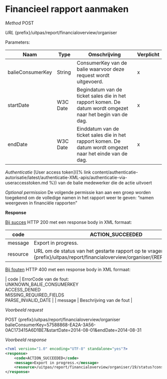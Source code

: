 ---
---

# Financieel rapport aanmaken

_Method_
POST

_URL_
{prefix}/uitpas/report/financialoverview/organiser

Parameters:

| **Naam** | **Type** | **Omschrijving** | **Verplicht** |
| --- | --- | --- | --- |
| balieConsumerKey | String | ConsumerKey van de balie waarvoor deze request wordt uitgevoerd. | x |
| startDate | W3C Date | Begindatum van de ticket sales die in het rapport komen. De datum wordt omgezet naar het begin van de dag. | x |
| endDate | W3C Date | Einddatum van de ticket sales die in het rapport komen. De datum wordt omgezet naar het einde van de dag. | x |

_Authenticatie_
[User access token]({% link content/authenticatie-autorisatie/latest/authenticatie-XML-apis/authenticatie-via-useraccesstoken.md %}) van de balie medewerker die de actie uitvoert

_Optional permission_
De volgende permissie kan aan een groep worden toegekend om de volledige namen in het rapport weer te geven: “namen weergeven in financiële rapporten”

**Response**

<u>Bij succes</u>
HTTP 200 met een response body in XML formaat:

| code | ACTION_SUCCEEDED |
| --- | --- |
| message | Export in progress. |
| resource | URL om de status van het gestarte rapport op te vragen: {prefix}/uitpas/report/financialoverview/organiser/{REPORT_ID}/status |

<u>Bij fouten</u>
HTTP 400 met een response body in XML formaat:

| code | ErrorCode van de fout:<br>UNKNOWN_BALIE_CONSUMERKEY<br>ACCESS_DENIED<br>MISSING_REQUIRED_FIELDS<br>PARSE_INVALID_DATE |
| message | Beschrijving van de fout |

_Voorbeeld request_

POST {prefix}/uitpas/report/financialoverview/organiser
balieConsumerKey=57588868-EA2A-3A56-0AC173415A6D1BE7&startDate=2014-08-01&endDate=2014-08-31

_Voorbeeld response_


~~~xml
<?xml version="1.0" encoding="UTF-8" standalone="yes"?>
<response>
    <code>ACTION_SUCCEEDED</code>
    <message>Export in progress.</message>
    <resource>/uitpas/report/financialoverview/organiser/19/status?consumerKey=57588868-EA2A-3A56-0AC173415A6D1BE7</resource> +
</response>
~~~
